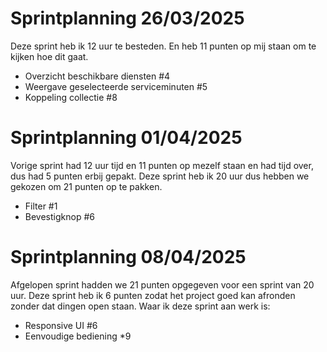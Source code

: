 # Sprintplanning 26/03/2025
Deze sprint heb ik 12 uur te besteden. En heb 11 punten op mij staan om te kijken hoe dit gaat.

* Overzicht beschikbare diensten #4
* Weergave geselecteerde serviceminuten #5
* Koppeling collectie #8

# Sprintplanning 01/04/2025

Vorige sprint had 12 uur tijd en 11 punten op mezelf staan en had tijd over, dus had 5 punten erbij gepakt.
Deze sprint heb ik 20 uur dus hebben we gekozen om 21 punten op te pakken.

* Filter #1
* Bevestigknop #6

# Sprintplanning 08/04/2025

Afgelopen sprint hadden we 21 punten opgegeven voor een sprint van 20 uur.
Deze sprint heb ik 6 punten zodat het project goed kan afronden zonder dat dingen open staan.
Waar ik deze sprint aan werk is:

* Responsive UI #6
* Eenvoudige bediening *9
